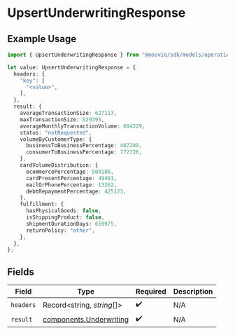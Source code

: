 # UpsertUnderwritingResponse

## Example Usage

```typescript
import { UpsertUnderwritingResponse } from "@moovio/sdk/models/operations";

let value: UpsertUnderwritingResponse = {
  headers: {
    "key": [
      "<value>",
    ],
  },
  result: {
    averageTransactionSize: 627113,
    maxTransactionSize: 829393,
    averageMonthlyTransactionVolume: 684229,
    status: "notRequested",
    volumeByCustomerType: {
      businessToBusinessPercentage: 407209,
      consumerToBusinessPercentage: 772726,
    },
    cardVolumeDistribution: {
      ecommercePercentage: 509186,
      cardPresentPercentage: 49491,
      mailOrPhonePercentage: 13262,
      debtRepaymentPercentage: 425123,
    },
    fulfillment: {
      hasPhysicalGoods: false,
      isShippingProduct: false,
      shipmentDurationDays: 659975,
      returnPolicy: "other",
    },
  },
};
```

## Fields

| Field                                                              | Type                                                               | Required                                                           | Description                                                        |
| ------------------------------------------------------------------ | ------------------------------------------------------------------ | ------------------------------------------------------------------ | ------------------------------------------------------------------ |
| `headers`                                                          | Record<string, *string*[]>                                         | :heavy_check_mark:                                                 | N/A                                                                |
| `result`                                                           | [components.Underwriting](../../models/components/underwriting.md) | :heavy_check_mark:                                                 | N/A                                                                |